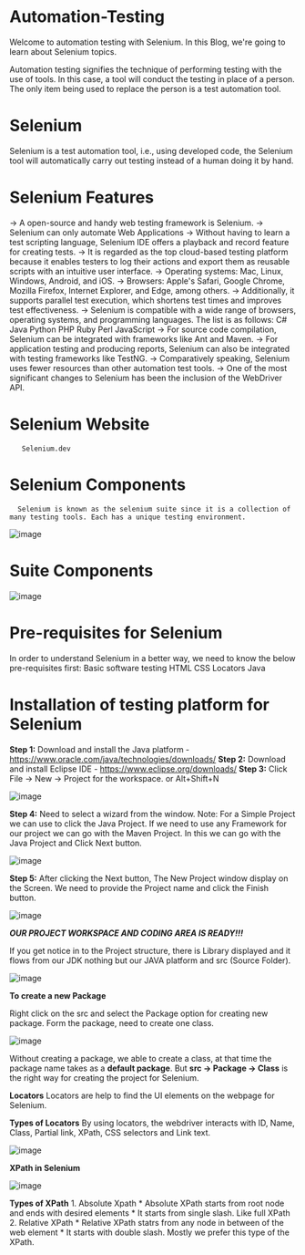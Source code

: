 # Automation-Testing

Welcome to automation testing with Selenium. In this Blog, we're going to learn about Selenium topics.

Automation testing signifies the technique of performing testing with the use of tools. In this case, a tool will conduct the testing in place of a person. The only item being used to replace the person is a test automation tool.

# Selenium

Selenium is a test automation tool, i.e., using developed code, the Selenium tool will automatically carry out testing instead of a human doing it by hand.

# Selenium Features

-> A open-source and handy web testing framework is Selenium.
-> Selenium can only automate Web Applications 
-> Without having to learn a test scripting language, Selenium IDE offers a playback and record feature for creating tests.
-> It is regarded as the top cloud-based testing platform because it enables testers to log their actions and export them as reusable scripts with an intuitive user interface.
-> Operating systems: Mac, Linux, Windows, Android, and iOS.
-> Browsers: Apple's Safari, Google Chrome, Mozilla Firefox, Internet Explorer, and Edge, among others.
-> Additionally, it supports parallel test execution, which shortens test times and improves test effectiveness.
-> Selenium is compatible with a wide range of browsers, operating systems, and programming languages. 
      The list is as follows:
           C#
          Java
          Python
          PHP
          Ruby
          Perl
          JavaScript
-> For source code compilation, Selenium can be integrated with frameworks like Ant and Maven.
-> For application testing and producing reports, Selenium can also be integrated with testing frameworks like TestNG.
-> Comparatively speaking, Selenium uses fewer resources than other automation test tools.
-> One of the most significant changes to Selenium has been the inclusion of the WebDriver API.

# Selenium Website
       Selenium.dev

# Selenium Components
      Selenium is known as the selenium suite since it is a collection of many testing tools. Each has a unique testing environment.
 ![image](https://github.com/Krishnasfw/Automation-Testing/assets/105380930/7ef0e045-0445-425e-9391-8cb0b6517aab)
 
# Suite Components
![image](https://github.com/Krishnasfw/Automation-Testing/assets/105380930/7d744c6e-839b-4ebf-a1f2-55a0d74592bc)


# Pre-requisites for Selenium
 In order to understand Selenium in a better way, we need to know the below pre-requisites first:
      Basic software testing
      HTML 
      CSS
      Locators
      Java
      
# Installation of testing platform for Selenium

**Step 1:** Download and install the Java platform - https://www.oracle.com/java/technologies/downloads/
**Step 2:** Download and install Eclipse IDE  - https://www.eclipse.org/downloads/
**Step 3:** Click File -> New -> Project for the workspace. or Alt+Shift+N 

![image](https://github.com/Krishnasfw/Automation-Testing/assets/105380930/13477a3d-1e3e-43bb-b044-bb85be25b5a8)

**Step 4:** Need to select a wizard from the window. Note: For a Simple Project we can use to click the Java Project. If we need to use any Framework for our project we can go with the Maven Project. In this we can go with the Java Project and Click Next button. 

![image](https://github.com/Krishnasfw/Automation-Testing/assets/105380930/5b4c0050-b68b-4cb4-a1db-60d24de90137)

**Step 5:** After clicking the Next button, The New Project window display on the Screen. We need to provide the Project name and click the Finish button.

![image](https://github.com/Krishnasfw/Automation-Testing/assets/105380930/a01e0c07-30af-4bbc-8c0a-627be09da0cf)

***OUR PROJECT WORKSPACE AND CODING AREA IS READY!!!***

If you get notice in to the Project structure, there is Library displayed and it flows from our JDK nothing but our JAVA platform and src (Source Folder).

![image](https://github.com/Krishnasfw/Automation-Testing/assets/105380930/701153ba-e458-4561-94af-c6ea188e70ce)

**To create a new Package**

Right click on the src and select the Package option for creating new package. Form the package, need to create one class. 

![image](https://github.com/Krishnasfw/Automation-Testing/assets/105380930/a725ebc7-33ef-4156-84ca-3f250952e717)

Without creating a package, we able to create a class, at that time the package name takes as  a **default package**. But **src -> Package -> Class** is the right way for creating the project for Selenium. 


**Locators**
      Locators are help to find the UI elements on the webpage for Selenium. 

**Types of Locators**
      By using locators, the webdriver interacts with ID, Name, Class, Partial link, XPath, CSS selectors and Link text. 

![image](https://github.com/Krishnasfw/Automation-Testing/assets/105380930/ca941e3f-481d-4631-99f7-69775bcaca4f)

**XPath in Selenium**

![image](https://github.com/Krishnasfw/Automation-Testing/assets/105380930/4d435c58-a2e3-470c-98d3-c9e82d7b5bf8)

**Types of XPath** 
      1. Absolute Xpath
            * Absolute XPath starts from root node and ends with desired elements
            * It starts from single slash. Like full XPath
      2. Relative XPath
            * Relative XPath statrs from any node in between of the web element
            * It starts with double slash. Mostly we prefer this type of the XPath.

      
      







